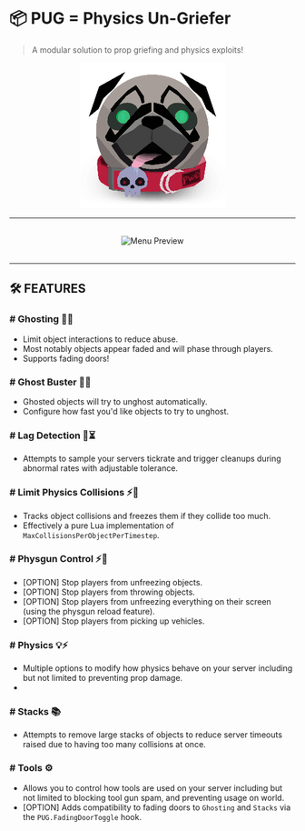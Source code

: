 # 📦 PUG = Physics Un-Griefer
> A modular solution to prop griefing and physics exploits!

<div align="center">
<img src="https://github.com/NanoAi/gm_pug/blob/dev/materials/pug/x256.png?raw=true" alt="gm_pug logo" width="256px"/>
<hr/><br/>
<img src="https://github.com/user-attachments/assets/2eb6a806-4e60-4cb9-aab4-2806abf31a80" alt="Menu Preview" width="800px"/>
<br/><br/>
</div>

---

## 🛠️ FEATURES
### # Ghosting 👻👻
 - Limit object interactions to reduce abuse.
 - Most notably objects appear faded and will phase through players.
 - Supports fading doors!
### # Ghost Buster 👻🚫
 - Ghosted objects will try to unghost automatically.
 - Configure how fast you'd like objects to try to unghost.
### # Lag Detection 🤖⏳
 - Attempts to sample your servers tickrate and trigger cleanups during abnormal rates with adjustable tolerance.
### # Limit Physics Collisions ⚡🚫
 - Tracks object collisions and freezes them if they collide too much.
 - Effectively a pure Lua implementation of `MaxCollisionsPerObjectPerTimestep`.
### # Physgun Control ⚡🔦
 - [OPTION] Stop players from unfreezing objects.
 - [OPTION] Stop players from throwing objects.
 - [OPTION] Stop players from unfreezing everything on their screen (using the physgun reload feature).
 - [OPTION] Stop players from picking up vehicles.
### # Physics 💡⚡
 - Multiple options to modify how physics behave on your server including but not limited to preventing prop damage.
 - 
### # Stacks 📚
 - Attempts to remove large stacks of objects to reduce server timeouts raised due to having too many collisions at once.
### # Tools ⚙️
 - Allows you to control how tools are used on your server including but not limited to blocking tool gun spam, and preventing usage on world.
 - [OPTION] Adds compatibility to fading doors to `Ghosting` and `Stacks` via the `PUG.FadingDoorToggle` hook.
